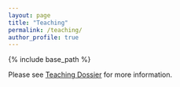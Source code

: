 ```yaml
---
layout: page
title: "Teaching"
permalink: /teaching/
author_profile: true
---
```



{% include base_path %}

Please see [Teaching Dossier](https://www.dropbox.com/scl/fi/h4hxaa16g51kwufgx3lib/Julia_Gallucci_Teaching_Dossier.pdf?rlkey=aos2k8cmoibeqd4uusi9ex9x6&st=4zgkv9co&dl=0) for more information.
